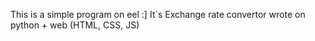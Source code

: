 This is a simple program on eel :] It`s Exchange rate convertor wrote on python + web (HTML, CSS, JS)
